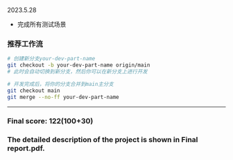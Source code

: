 2023.5.28

- 完成所有测试场景

### 推荐工作流

```bash
# 创建新分支your-dev-part-name
git checkout -b your-dev-part-name origin/main
# 此时会自动切换到新分支，然后你可以在新分支上进行开发

# 开发完成后，将你的分支合并到main主分支
git checkout main
git merge --no-ff your-dev-part-name
```
***
### Final score: 122(100+30)
### The detailed description of the project is shown in Final report.pdf.
